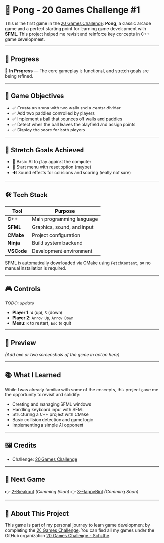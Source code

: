 # 🏓 Pong - 20 Games Challenge #1

This is the first game in the [20 Games Challenge](https://20_games_challenge.gitlab.io/challenge/#1): **Pong**, a classic arcade game and a perfect starting point for learning game development with **SFML**. This project helped me revisit and reinforce key concepts in C++ game development.

---

## 📅 Progress

🔄 **In Progress** — The core gameplay is functional, and stretch goals are being refined.

---

## 🎯 Game Objectives

- ✅ Create an arena with two walls and a center divider  
- ✅ Add two paddles controlled by players  
- ✅ Implement a ball that bounces off walls and paddles  
- ✅ Detect when the ball leaves the playfield and assign points  
- ✅ Display the score for both players  

---

## 🌱 Stretch Goals Achieved

- 🤖 Basic AI to play against the computer  
- 🧭 Start menu with reset option  (maybe)
- 🔊 Sound effects for collisions and scoring  (really not sure)

---

## 🛠 Tech Stack

| Tool        | Purpose                          |
|-------------|----------------------------------|
| **C++**     | Main programming language        |
| **SFML**    | Graphics, sound, and input       |
| **CMake**   | Project configuration            |
| **Ninja**   | Build system backend             |
| **VSCode**  | Development environment          |

SFML is automatically downloaded via CMake using `FetchContent`, so no manual installation is required.

---

## 🎮 Controls

*TODO: update*
- **Player 1**: `W` (up), `S` (down)  
- **Player 2**: `Arrow Up`, `Arrow Down`  
- **Menu**: `R` to restart, `Esc` to quit  

---

## 📸 Preview

*(Add one or two screenshots of the game in action here)*

---

## 📚 What I Learned

While I was already familiar with some of the concepts, this project gave me the opportunity to revisit and solidify:

- Creating and managing SFML windows  
- Handling keyboard input with SFML  
- Structuring a C++ project with CMake  
- Basic collision detection and game logic  
- Implementing a simple AI opponent  
---

## 🖼 Credits

- Challenge: [20 Games Challenge](https://20_games_challenge.gitlab.io/challenge/#1)  

---

## 🧭 Next Game

👉 [2-Breakout](https://github.com/Schathe-20GamesChallenge/2-breakout) *(Comming Soon)*
👉 [3-FlappyBird](https://github.com/Schathe-20GamesChallenge/3-FlappyBird) *(Comming Soon)*

---

## 🧠 About This Project

This game is part of my personal journey to learn game development by completing the [20 Games Challenge](https://20_games_challenge.gitlab.io/challenge/#1). You can find all my games under the GitHub organization [20 Games Challenge - Schathe](https://github.com/Schathe-20GamesChallenge).

